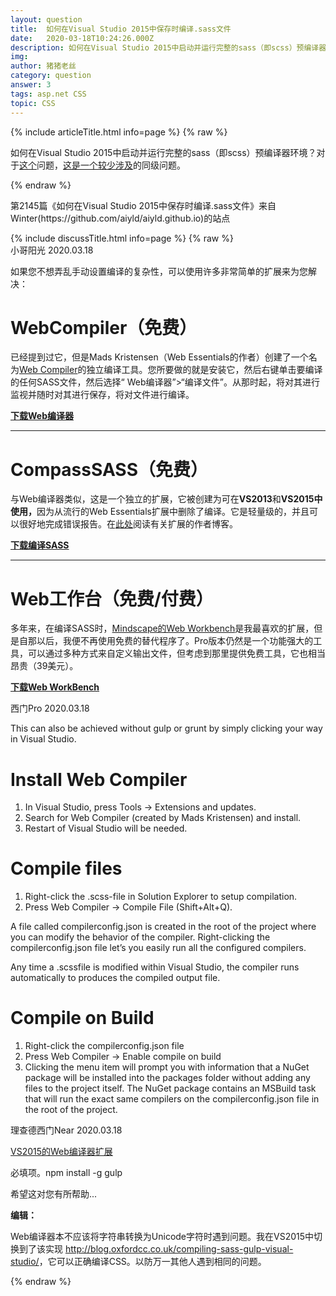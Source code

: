 ```yaml
---
layout: question
title:  如何在Visual Studio 2015中保存时编译.sass文件
date:   2020-03-18T10:24:26.000Z
description: 如何在Visual Studio 2015中启动并运行完整的sass（即scss）预编译器环境？对于这个问题，这是一个较少涉及的同级问题。...
img: 
author: 猪猪老丝
category: question
answer: 3
tags: asp.net CSS
topic: CSS
---
```

<div class="article-root">
  <div class="article">
    {% include articleTitle.html info=page %}
    {% raw %}
    <div class="article-content"><p><font style="vertical-align: inherit;"><font style="vertical-align: inherit;">如何在Visual Studio 2015中启动并运行完整的sass（即scss）预编译器环境？</font><font style="vertical-align: inherit;">对于</font></font><a href="https://stackoverflow.com/questions/27735934/how-to-compile-less-files-on-save-in-visual-studio-2015-preview"><font style="vertical-align: inherit;"><font style="vertical-align: inherit;">这个</font></font></a><font style="vertical-align: inherit;"><font style="vertical-align: inherit;">问题，</font><a href="https://stackoverflow.com/questions/27735934/how-to-compile-less-files-on-save-in-visual-studio-2015-preview"><font style="vertical-align: inherit;">这是一个较少涉及</font></a><font style="vertical-align: inherit;">的同级问题</font><font style="vertical-align: inherit;">。</font></font></p></div>
    {% endraw %}
  </div>
  <p class="winter_mark">第2145篇《如何在Visual Studio 2015中保存时编译.sass文件》来自Winter(https://github.com/aiyld/aiyld.github.io)的站点</p>
  <div class="discuss-wrapper">
    {% include discussTitle.html info=page %}
    {% raw %}
    <div class="discuss-item">
        <div class="discuss-parent">
          <div class="discuss-meta">
            <span class="discuss-user">小哥阳光</span>
            <span class="discuss-time">2020.03.18</span>
          </div>
          <div class="discuss-comment"><p><font style="vertical-align: inherit;"><font style="vertical-align: inherit;">如果您不想弄乱手动设置编译的复杂性，可以使用许多非常简单的扩展来为您解决：</font></font></p>

<h1><font style="vertical-align: inherit;"><font style="vertical-align: inherit;">WebCompiler（免费）</font></font></h1>

<p><font style="vertical-align: inherit;"><font style="vertical-align: inherit;">已经提到过它，但是Mads Kristensen（Web Essentials的作者）创建了一个名为</font></font><a href="https://visualstudiogallery.msdn.microsoft.com/3b329021-cd7a-4a01-86fc-714c2d05bb6c" rel="nofollow"><font style="vertical-align: inherit;"><font style="vertical-align: inherit;">Web Compiler</font></font></a><font style="vertical-align: inherit;"><font style="vertical-align: inherit;">的独立编译工具</font><font style="vertical-align: inherit;">。</font><font style="vertical-align: inherit;">您所要做的就是安装它，然后右键单击要编译的任何SASS文件，然后选择“ Web编译器”&gt;“编译文件”。</font><font style="vertical-align: inherit;">从那时起，将对其进行监视并随时对其进行保存，将对文件进行编译。</font></font></p>

<p><strong><a href="https://visualstudiogallery.msdn.microsoft.com/3b329021-cd7a-4a01-86fc-714c2d05bb6c" rel="nofollow"><font style="vertical-align: inherit;"><font style="vertical-align: inherit;">下载Web编译器</font></font></a></strong></p>

<hr>

<h1><font style="vertical-align: inherit;"><font style="vertical-align: inherit;">CompassSASS（免费）</font></font></h1>

<p><font style="vertical-align: inherit;"><font style="vertical-align: inherit;">与Web编译器类似，这是一个独立的扩展，它被创建为可在</font></font><strong><font style="vertical-align: inherit;"><font style="vertical-align: inherit;">VS2013</font></font></strong><font style="vertical-align: inherit;"><font style="vertical-align: inherit;">和</font></font><strong><font style="vertical-align: inherit;"><font style="vertical-align: inherit;">VS2015中使用，</font></font></strong><font style="vertical-align: inherit;"><font style="vertical-align: inherit;">因为从流行的Web Essentials扩展中删除了编译。</font><font style="vertical-align: inherit;">它是轻量级的，并且可以很好地完成错误报告。</font><font style="vertical-align: inherit;">在</font></font><a href="http://samrueby.com/2015/03/12/visual-studio-extension-to-compile-sass/" rel="nofollow"><font style="vertical-align: inherit;"><font style="vertical-align: inherit;">此处</font></font></a><font style="vertical-align: inherit;"><font style="vertical-align: inherit;">阅读有关扩展的作者博客</font><font style="vertical-align: inherit;">。</font></font></p>

<p><strong><a href="https://visualstudiogallery.msdn.microsoft.com/2e7b72e0-f6ca-4e5e-9b30-afcc07d801f0" rel="nofollow"><font style="vertical-align: inherit;"><font style="vertical-align: inherit;">下载编译SASS</font></font></a></strong></p>

<hr>

<h1><font style="vertical-align: inherit;"><font style="vertical-align: inherit;">Web工作台（免费/付费）</font></font></h1>

<p><a href="http://www.mindscapehq.com/products/web-workbench" rel="nofollow"><font style="vertical-align: inherit;"></font></a><font style="vertical-align: inherit;"><font style="vertical-align: inherit;">多年来，在编译SASS时，</font><a href="http://www.mindscapehq.com/products/web-workbench" rel="nofollow"><font style="vertical-align: inherit;">Mindscape的Web Workbench</font></a><font style="vertical-align: inherit;">是我最喜欢的扩展，但是自那以后，我便不再使用免费的替代程序了。</font><font style="vertical-align: inherit;">Pro版本仍然是一个功能强大的工具，可以通过多种方式来自定义输出文件，但考虑到那里提供免费工具，它也相当昂贵（39美元）。</font></font></p>

<p><strong><a href="https://visualstudiogallery.msdn.microsoft.com/2b96d16a-c986-4501-8f97-8008f9db141a" rel="nofollow"><font style="vertical-align: inherit;"><font style="vertical-align: inherit;">下载Web WorkBench</font></font></a></strong></p></div>
        </div></div><div class="discuss-item">
        <div class="discuss-parent">
          <div class="discuss-meta">
            <span class="discuss-user">西门Pro</span>
            <span class="discuss-time">2020.03.18</span>
          </div>
          <div class="discuss-comment"><p>This can also be achieved without gulp or grunt by simply clicking your way in Visual Studio.</p>

<h1>Install Web Compiler</h1>

<ol>
<li>In Visual Studio, press Tools -&gt; Extensions and updates.</li>
<li>Search for Web Compiler (created by Mads Kristensen) and install.</li>
<li>Restart of Visual Studio will be needed.</li>
</ol>

<h1>Compile files</h1>

<ol>
<li>Right-click the .scss-file in Solution Explorer to setup compilation.</li>
<li>Press Web Compiler -&gt; Compile File (Shift+Alt+Q).</li>
</ol>

<p>A file called compilerconfig.json is created in the root of the project where you can modify the behavior of the compiler. Right-clicking the compilerconfig.json file let’s you easily run all the configured compilers.</p>

<p>Any time a .scssfile is modified within Visual Studio, the compiler runs automatically to produces the compiled output file.</p>

<h1>Compile on Build</h1>

<ol>
<li>Right-click the compilerconfig.json file</li>
<li>Press Web Compiler -&gt; Enable compile on build</li>
<li>Clicking the menu item will prompt you with information that a NuGet package will be installed into the packages folder without adding any files to the project itself. The NuGet package contains an MSBuild task that will run the exact same compilers on the compilerconfig.json file in the root of the project.</li>
</ol></div>
        </div></div><div class="discuss-item">
        <div class="discuss-parent">
          <div class="discuss-meta">
            <span class="discuss-user">理查德西门Near</span>
            <span class="discuss-time">2020.03.18</span>
          </div>
          <div class="discuss-comment"><p><a href="https://visualstudiogallery.msdn.microsoft.com/3b329021-cd7a-4a01-86fc-714c2d05bb6c"><font style="vertical-align: inherit;"><font style="vertical-align: inherit;">VS2015的Web编译器扩展</font></font></a></p>

<p><font style="vertical-align: inherit;"><font style="vertical-align: inherit;">必填项。</font><font style="vertical-align: inherit;">npm install -g gulp</font></font></p>

<p><font style="vertical-align: inherit;"><font style="vertical-align: inherit;">希望这对您有所帮助...</font></font></p>

<p><strong><font style="vertical-align: inherit;"><font style="vertical-align: inherit;">编辑：</font></font></strong></p>

<p><font style="vertical-align: inherit;"><font style="vertical-align: inherit;">Web编译器本不应该将字符串转换为Unicode字符时遇到问题。</font><font style="vertical-align: inherit;">我</font><font style="vertical-align: inherit;">在VS2015中</font><font style="vertical-align: inherit;">切换到了该实现   </font></font><a href="http://blog.oxfordcc.co.uk/compiling-sass-gulp-visual-studio/"><font style="vertical-align: inherit;"><font style="vertical-align: inherit;">http://blog.oxfordcc.co.uk/compiling-sass-gulp-visual-studio/</font></font></a><font style="vertical-align: inherit;"><font style="vertical-align: inherit;">，它可以正确编译CSS。</font><font style="vertical-align: inherit;">以防万一其他人遇到相同的问题。</font></font></p></div>
        </div></div>
    {% endraw %}
  </div>
<div>
